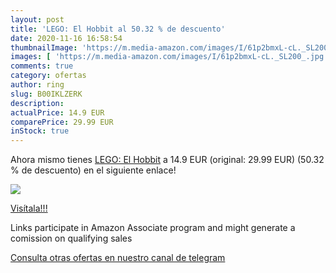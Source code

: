 ```yaml
---
layout: post
title: 'LEGO: El Hobbit al 50.32 % de descuento'
date: 2020-11-16 16:58:54
thumbnailImage: 'https://m.media-amazon.com/images/I/61p2bmxL-cL._SL200_.jpg'
images: [ 'https://m.media-amazon.com/images/I/61p2bmxL-cL._SL200_.jpg' ]
comments: true
category: ofertas
author: ring
slug: B00IKLZERK
description:
actualPrice: 14.9 EUR
comparePrice: 29.99 EUR
inStock: true
---
```


Ahora mismo tienes [LEGO: El Hobbit](https://www.amazon.es/dp/B00IKLZERK/?tag=redken-21) a 14.9 EUR (original: 29.99 EUR) (50.32 %  de descuento) en el siguiente enlace!

[![](https://m.media-amazon.com/images/I/61p2bmxL-cL._SL200_.jpg)](https://www.amazon.es/dp/B00IKLZERK/?tag=redken-21)

[Visítala!!!](https://www.amazon.es/dp/B00IKLZERK/?tag=redken-21)

Links participate in Amazon Associate program and might generate a comission on qualifying sales

[Consulta otras ofertas en nuestro canal de telegram](https://t.me/s/ofertas25)
